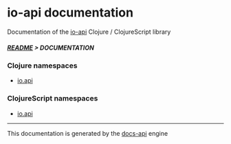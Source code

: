 
# io-api documentation

Documentation of the [io-api](https://github.com/bithandshake/io-api) Clojure / ClojureScript library

##### [README](../README.md) > DOCUMENTATION

### Clojure namespaces

* [io.api](clj/io/API.md)

### ClojureScript namespaces

* [io.api](cljs/io/API.md)

---

This documentation is generated by the [docs-api](https://github.com/bithandshake/docs-api) engine

